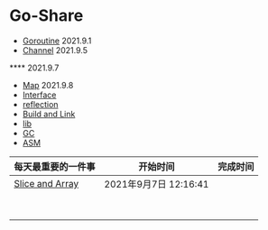 

# Go-Share

- [Goroutine](Goroutine.md)     2021.9.1
- [Channel](channel.md)     2021.9.5

****   2021.9.7
- [Map](map.md) 2021.9.8
- [Interface](Interface.md)
- [reflection](reflection.md)
- [Build and Link](build.md)
- [lib](lib.md)
- [GC](gc.md)
- [ASM](asm.md)



| 每天最重要的一件事          | 开始时间 | 完成时间 |
| :-------------------------- | -------- | -------- |
| [Slice and Array](slice.md) |  2021年9月7日 12:16:41        |          |
|                             |          |          |
|                             |          |          |
|                             |          |          |
|                             |          |          |
|                             |          |          |
|                             |          |          |
|                             |          |          |
|                             |          |          |



